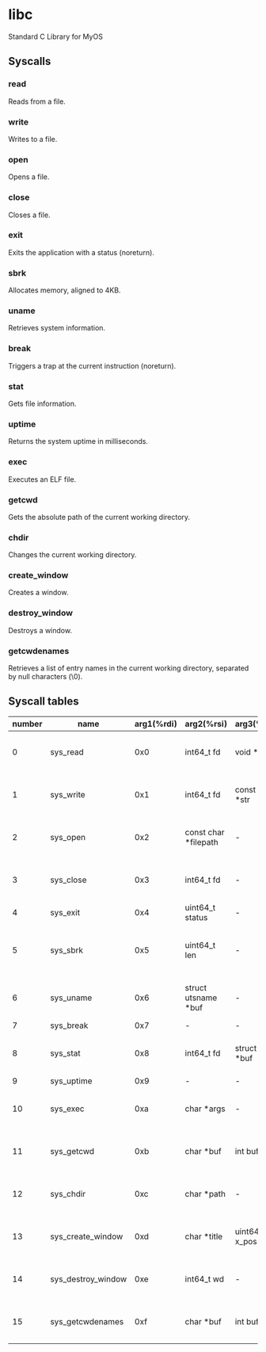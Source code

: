 # libc

Standard C Library for MyOS

## Syscalls

### read

Reads from a file.

### write

Writes to a file.

### open

Opens a file.

### close

Closes a file.

### exit

Exits the application with a status (noreturn).

### sbrk

Allocates memory, aligned to 4KB.

### uname

Retrieves system information.

### break

Triggers a trap at the current instruction (noreturn).

### stat

Gets file information.

### uptime

Returns the system uptime in milliseconds.

### exec

Executes an ELF file.

### getcwd

Gets the absolute path of the current working directory.

### chdir

Changes the current working directory.

### create_window

Creates a window.

### destroy_window

Destroys a window.

### getcwdenames

Retrieves a list of entry names in the current working directory, separated by null characters (\0).

## Syscall tables

| number | name               | arg1(%rdi) | arg2(%rsi)            | arg3(%rdx)        | arg4(%r10)     | arg5(%r8)      | arg6(%r9)       | ret(%rax)                                      |
| ------ | ------------------ | ---------- | --------------------- | ----------------- | -------------- | -------------- | --------------- | ---------------------------------------------- |
| 0      | sys_read           | 0x0        | int64_t fd            | void \*buf        | int buf_len    | -              | -               | int64_t (success: 0, error: -1)                |
| 1      | sys_write          | 0x1        | int64_t fd            | const char \*str  | int len        | -              | -               | int64_t (success: 0, error: -1)                |
| 2      | sys_open           | 0x2        | const char \*filepath | -                 | -              | -              | -               | int64_t (success: fd, error: -1)               |
| 3      | sys_close          | 0x3        | int64_t fd            | -                 | -              | -              | -               | int64_t (success: 0, error: -1)                |
| 4      | sys_exit           | 0x4        | uint64_t status       | -                 | -              | -              | -               | void                                           |
| 5      | sys_sbrk           | 0x5        | uint64_t len          | -                 | -              | -              | -               | void\* (success: pointer, error: null pointer) |
| 6      | sys_uname          | 0x6        | struct utsname \*buf  | -                 | -              | -              | -               | int64_t (success: 0, error: -1)                |
| 7      | sys_break          | 0x7        | -                     | -                 | -              | -              | -               | void                                           |
| 8      | sys_stat           | 0x8        | int64_t fd            | struct stat \*buf | -              | -              | -               | int64_t (success: 0, error: -1)                |
| 9      | sys_uptime         | 0x9        | -                     | -                 | -              | -              | -               | uint64_t                                       |
| 10     | sys_exec           | 0xa        | char \*args           | -                 | -              | -              | -               | int64_t (success: 0, error: -1)                |
| 11     | sys_getcwd         | 0xb        | char \*buf            | int buf_len       | -              | -              | -               | int64_t (success: 0, error: -1)                |
| 12     | sys_chdir          | 0xc        | char \*path           | -                 | -              | -              | -               | int64_t (success: 0, error: -1)                |
| 13     | sys_create_window  | 0xd        | char \*title          | uint64_t x_pos    | uint64_t y_pos | uint64_t width | uint64_t height | int64_t (success: wd, error: -1)               |
| 14     | sys_destroy_window | 0xe        | int64_t wd            | -                 | -              | -              | -               | int64_t (success: 0, error: -1)                |
| 15     | sys_getcwdenames   | 0xf        | char \*buf            | int buf_len       | -              | -              | -               | int64_t (success: 0, error: -1)                |
